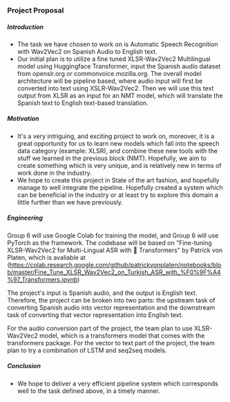 ### Project Proposal

##### Introduction
 - The task we have chosen to work on is Automatic Speech Recognition with Wav2Vec2 on Spanish Audio to English text. 
 - Our initial plan is to utilize a fine tuned XLSR-Wav2Vec2 Multilingual model using Huggingface Transformer, input the Spanish audio dataset from openslr.org or commonvoice.mozilla.org. The overall model architecture will be pipeline based, where audio input will first be converted into text using XSLR-Wav2Vec2. Then we will use this text output from XLSR as an input for an NMT model, which will translate the Spanish text to English text-based translation.

##### Motivation
- It's a very intriguing, and exciting project to work on, moreover, it is a great opportunity for us to learn new models which fall into the speech data category (example: XLSR), and combine these new tools with the stuff we learned in the previous block (NMT). Hopefully, we aim to create something which is very unique, and is relatively new in terms of work done in the industry.
- We hope to create this project in State of the art fashion, and hopefully manage to well integrate the pipeline. Hopefully created a system which can be beneficial in the industry or at least try to explore this domain a little further than we have previously.

##### Engineering
Group 6 will use Google Colab for training the model, and Group 6 will use PyTorch as the framework. The codebase will be based on "Fine-tuning XLSR-Wav2Vec2 for Multi-Lingual ASR with 🤗 Transformers" by Patrick von Platen, which is avaliable at (https://colab.research.google.com/github/patrickvonplaten/notebooks/blob/master/Fine_Tune_XLSR_Wav2Vec2_on_Turkish_ASR_with_%F0%9F%A4%97_Transformers.ipynb)

The project's input is Spanish audio, and the output is English text. Therefore, the project can be broken into two parts: the upstream task of converting Spanish audio into vector representation and the downstream task of converting that vector representation into English text.

For the audio conversion part of the project, the team plan to use XLSR-Wav2Vec2 model, which is a transformers model that comes with the transformers package. For the vector to text part of the project, the team plan to try a combination of LSTM and seq2seq models.

##### Conclusion
- We hope to deliver a very efficient pipeline system which corresponds well to the task defined above, in a timely manner. 